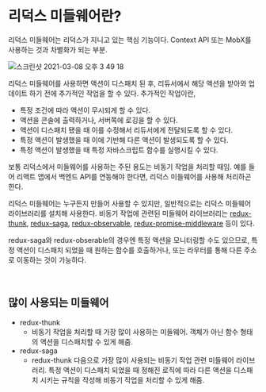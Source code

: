 # 리덕스 미들웨어란?

리덕스 미들웨어는 리덕스가 지니고 있는 핵심 기능이다. Context API 또는 MobX를 사용하는 것과 차별화가 되는 부분.

![스크린샷 2021-03-08 오후 3 49 18](https://user-images.githubusercontent.com/59427983/110284968-e63f8580-8025-11eb-8252-e03f8cf7df07.png)

리덕스 미들웨어를 사용하면 액션이 디스패치 된 후, 리듀서에서 해당 액션을 받아와 업데이트 하기 전에 추가적인 작업을 할 수 있다. 추가적인 작업이란,

- 특정 조건에 따라 액션이 무시되게 할 수 있다.
- 액션을 콘솔에 출력하거나, 서버쪽에 로깅을 할 수 있다.
- 액션이 디스패치 됐을 때 이를 수정해서 리듀서에게 전달되도록 할 수 있다.
- 특정 액션이 발생했을 때 이에 기반해 다른 액션이 발생되도록 할 수 있다.
- 특정 액션이 발생했을 때 특정 자바스크립트 함수를 실행시킬 수 있다.

보통 리덕스에서 미들웨어를 사용하는 주된 용도는 비동기 작업을 처리할 때임. 예를 들어 리액트 앱에서 백엔드 API를 연동해야 한다면, 리덕스 미들웨어를 사용해 처리하곤 한다.

리덕스 미들웨어는 누구든지 만들어 사용할 수 있지만, 일반적으로는 리덕스 미들웨어 라이브러리를 설치해 사용한다. 비동기 작업에 관련된 미들웨어 라이브러리는 [redux-thunk](https://github.com/reduxjs/redux-thunk), [redux-saga](https://github.com/redux-saga/redux-saga), [redux-observable](https://redux-observable.js.org/), [redux-promise-middleware](https://www.npmjs.com/package/redux-promise-middleware) 등이 있다.

redux-saga와 redux-obserable의 경우엔 특정 액션을 모니터링할 수도 있으므로, 특정 액션이 디스패치 되었을 때 원하는 함수를 호출하거나, 또는 라우터를 통해 다른 주소로 이동하는 것이 가능하다.

<br/>

## 많이 사용되는 미들웨어

- redux-thunk
  - 비동기 작업을 처리할 때 가장 많이 사용하는 미들웨어. 객체가 아닌 함수 형태의 액션을 디스패치할 수 있게 해줌.
- redux-saga
  - redux-thunk 다음으로 가장 많이 사용되는 비동기 작업 관련 미들웨어 라이브러리. 특정 액션이 디스패치 되었을 때 정해진 로직에 따라 다른 액션을 디스패치 시키는 규칙을 작성해 비동기 작업을 처리할 수 있게 해줌.